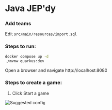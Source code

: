 # Java JEP'dy 

### Add teams

Edit `src/main/resources/import.sql`

### Steps to run:

```bash
docker compose up -d
./mvnw quarkus:dev
```

Open a browser and navigate http://localhost:8080

### Steps to create a game:
1. Click Start a game

![Suggested config](https://user-images.githubusercontent.com/20224954/167650633-901c4d67-846d-4486-b434-6e8b0d40a503.png)
